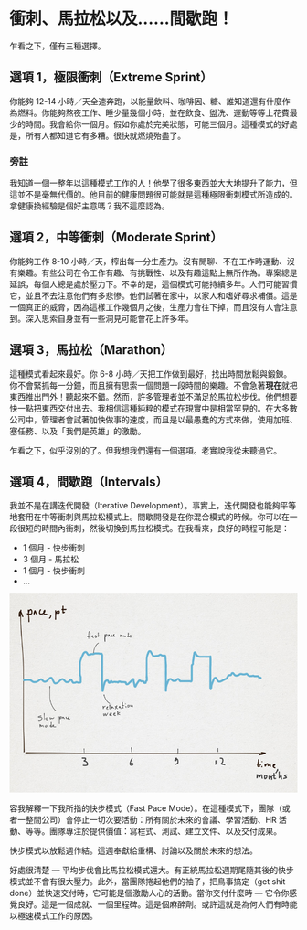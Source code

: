 # 衝刺、馬拉松以及......間歇跑！

乍看之下，僅有三種選擇。

## 選項 1，極限衝刺（Extreme Sprint）

你能夠 12-14 小時／天全速奔跑，以能量飲料、咖啡因、糖、誰知道還有什麼作為燃料。你能夠熬夜工作、睡少量幾個小時，並在飲食、盥洗、運動等等上花費最少的時間。我會給你一個月。假如你處於完美狀態，可能三個月。這種模式的好處是，所有人都知道它有多糟。很快就燃燒殆盡了。

### 旁註

我知道一個一整年以這種模式工作的人！他學了很多東西並大大地提升了能力，但這並不是毫無代價的。他目前的健康問題很可能就是這種極限衝刺模式所造成的。拿健康換經驗是個好主意嗎？我不這麼認為。

## 選項 2，中等衝刺（Moderate Sprint）

你能夠工作 8-10 小時／天，榨出每一分生產力。沒有閒聊、不在工作時運動、沒有樂趣。有些公司在令工作有趣、有挑戰性、以及有趣這點上無所作為。專案總是延誤，每個人總是處於壓力下。不幸的是，這個模式可能持續多年。人們可能習慣它，並且不去注意他們有多悲慘。他們試著在家中，以家人和嗜好尋求補償。這是一個真正的威脅，因為這樣工作幾個月之後，生產力會往下掉，而且沒有人會注意到。深入思索自身並有一些洞見可能會花上許多年。

## 選項 3，馬拉松（Marathon）

這種模式看起來最好。你 6-8 小時／天把工作做到最好，找出時間放鬆與鍛鍊。你不會緊抓每一分鐘，而且擁有思索一個問題一段時間的樂趣。不會急著**現在**就把東西推出門外！聽起來不錯。然而，許多管理者並不滿足於馬拉松步伐。他們想要快一點把東西交付出去。我相信這種純粹的模式在現實中是相當罕見的。在大多數公司中，管理者會試著加快做事的速度，而且是以最愚蠢的方式來做，使用加班、塞任務、以及「我們是英雄」的激勵。

乍看之下，似乎沒別的了。但我想我們還有一個選項。老實說我從未聽過它。

## 選項 4，間歇跑（Intervals）

我並不是在講迭代開發（Iterative Development）。事實上，迭代開發也能夠平等地套用在中等衝刺與馬拉松模式上。間歇開發是在你混合模式的時候。你可以在一段很短的時間內衝刺，然後切換到馬拉松模式。在我看來，良好的時程可能是：

- 1 個月 - 快步衝刺
- 3 個月 - 馬拉松
- 1 個月 - 快步衝刺
- ...

![pace2](assets/pace2.jpg)

容我解釋一下我所指的快步模式（Fast Pace Mode）。在這種模式下，團隊（或者一整間公司）會停止一切次要活動：所有關於未來的會議、學習活動、HR 活動、等等。團隊專注於提供價值：寫程式、測試、建立文件、以及交付成果。

快步模式以放鬆週作結。這週奉獻給重構、討論以及關於未來的想法。

好處很清楚 — 平均步伐會比馬拉松模式還大。有正統馬拉松週期尾隨其後的快步模式並不會有很大壓力。此外，當團隊捲起他們的袖子，把鳥事搞定（get shit done）並快速交付時，它可能是個激勵人心的活動。當你交付什麼時 — 它令你感覺良好。這是一個成就、一個里程碑。這是個麻醉劑。或許這就是為何人們有時能以極速模式工作的原因。
